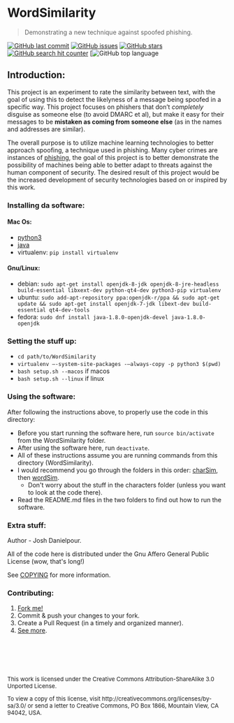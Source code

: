 # WordSimilarity
> Demonstrating a new technique against spoofed phishing.


[![GitHub last commit](https://img.shields.io/github/last-commit/joshsomething/WordSimilarity.svg)](https://github.com/joshsomething/WordSimilarity/commits)
[![GitHub issues](https://img.shields.io/github/issues/joshsomething/WordSimilarity.svg)](https://github.com/joshsomething/WordSimilarity/issues)
[![GitHub stars](https://img.shields.io/github/stars/joshsomething/WordSimilarity.svg)](https://github.com/joshsomething/WordSimilarity/stargazers)
[![GitHub search hit counter](https://img.shields.io/github/search/joshsomething/WordSimilarity/goto.svg)](https://github.com/joshsomething/WordSimilarity)
[![GitHub top language](https://img.shields.io/github/languages/top/joshsomething/WordSimilarity.svg)

## Introduction:
This project is an experiment to rate the similarity between text, with the
goal of using this to detect the likelyness of a message being spoofed in a specific way. This project focuses on phishers that don’t *completely* disguise as someone else (to avoid DMARC et al), but make it easy for their messages to be **mistaken as coming from someone else**
(as in the names and addresses are similar).

The overall purpose is to utilize machine learning technologies to better approach spoofing, 
a technique used in phishing.
Many cyber crimes are instances of [phishing](https://blog.barkly.com/phishing-statistics-2016), 
the goal of this project is to better demonstrate the possibility 
of machines being able to better adapt to threats against the human component of security. 
The desired result of this project would be the increased development of
security technologies based on or inspired by this work.

### Installing da software:

#### Mac Os:
* [python3](https://www.python.org/downloads/)
* [java](http://www.oracle.com/technetwork/java/javase/downloads/jdk8-downloads-2133151.html)
* virtualenv: `pip install virtualenv`

#### Gnu/Linux: 

* debian: `sudo apt-get install openjdk-8-jdk openjdk-8-jre-headless build-essential libxext-dev python-qt4-dev python3-pip virtualenv`
* ubuntu: `sudo add-apt-repository ppa:openjdk-r/ppa && sudo apt-get update && sudo apt-get install openjdk-7-jdk libext-dev build-essential qt4-dev-tools`
* fedora: `sudo dnf install java-1.8.0-openjdk-devel java-1.8.0-openjdk`


### Setting the stuff up: 
* `cd path/to/WordSimilarity`
* `virtualenv —-system-site-packages -—always-copy -p python3 $(pwd)`
* `bash setup.sh --macos` if macos
* `bash setup.sh --linux` if linux

### Using the software:
After following the instructions above, to properly use the code in this directory:
* Before you start running the software here, run `source bin/activate` from the WordSimilarity folder.
* After using the software here, run `deactivate`.
* All of these instructions assume you are running commands from this directory (WordSimilarity).
* I would recommend you go through the folders in this order: [charSim](charSim/README.md), then [wordSim](wordSim/README.md).
  * Don't worry about the stuff in the characters folder (unless you want to look at the code there).
* Read the README.md files in the two folders to find out how to run the software.

### Extra stuff:
Author - Josh Danielpour.

All of the code here is distributed under the Gnu Affero General Public License (wow, that's long!)

See [COPYING](COPYING) for more information.

### Contributing:
1. [Fork me!](https://github.com/joshsomething/WordSimilarity/fork)
2. Commit & push your changes to your fork.
3. Create a Pull Request (in a timely and organized manner).
4. [See more](CONTRIBUTING.md).

<dl>
<br></br>
<br></br>
<p style="font-size:13px">This work is licensed under the Creative Commons Attribution-ShareAlike 3.0 Unported License.</p>
<p style="font-size:13px">To view a copy of this license, visit http://creativecommons.org/licenses/by-sa/3.0/ or send a letter to Creative Commons, PO Box 1866, Mountain View, CA 94042, USA.</p>
</dl>